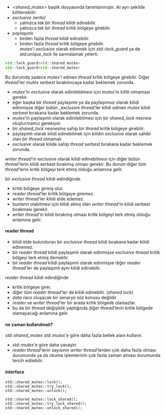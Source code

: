 - _<shared_mutex>_ başlık dosyasında tanımlanmıştır.
iki ayrı şekilde kilitlenebilir: <br>
- _exclusive (write)_<br>
  - yalnızca tek bir _thread_ kilidi edinebilir.<br>
  - yalnızca tek bir _thread_ kritik bölgeye girebilir.<br>
- _paylaşımlı_ <br>
  - birden fazla _thread_ kilidi edinebilir. <br>
  - birden fazla _thread_ kritik bölgeye girebilir.  <br>
_mutex_'i _exclusive_ olarak edinmek için _std::lock_guard_ ya da _std:unique_lock_ ile sarmalamak yeterli.

```cpp
std::lock_guard<std::shared_mutex>
std::lock_guard<std::shared_mutex>
```
Bu durumda sadece _mutex_'i edinen _thread_ kritik bölgeye girebilir. Diğer _thread_'ler _mutex_ serbest bırakılıncaya kadar beklemek zorunda. <br>

- _mutex_'in _exclusive_ olarak edinilebilmesi için _mutex_'in kilitli olmaması gerekir.
- eğer başka bir _thread_ paylaşımlı ya da paylaşımsız olarak kilidi edinmişse diğer bütün _exclusive _thread_'ler kilidi edinen _mutex_ kilidi serbest bırakana kadar beklemek zorunda.
- _mutex_'in paylaşımlı olarak edinilebilmesi için bir _shared_lock_ nesnesi oluşturmamız gerekiyor.
- bir _shared_lock_ nesnesine sahip bir _thread_ kritik bölgeye girebilir.
- paylaşımlı olarak kilidi edinebilmek için kilidin _exclusive_ olarak sahibi olan bir _thread_ olmamalı
- _exclusive_ olarak kilide sahip _thread_ serbest bırakana kadar beklemek zorunda.

_writer thread_'in exclusive olarak kilidi edinebilmesi için diğer bütün _thread_'lerin kilidi serbest bırakmış olması gerekir.
Bu durum diğer tüm _thread_'lerin kritik bölgeyi terk etmiş olduğu anlamına gelir.<br>

bir _exclusive thread_ kilidi edindiğinde
- kritik bölgeye girmiş olur.
- _reader thread_'ler kritik bölgeye giremez.
- _writer thread_'ler kilidi elde edemez.
- bunların olabilmesi için kilidi almış olan _writer thread_'in kilidi serbest bırakması gerekir.
- _writer thread_'in kilidi bırakmış olması kritik bölgeyi terk etmiş olduğu anlamına gelir.

#### reader thread

- kilidi elde bulunduran bir _exclusive thread_ kilidi bırakana kadar kilidi edinemez.
- bir _reader thread_ kilidi paylaşımlı olarak edinmişse _exclusive thread_ kritik bölgeyi terk etmiş demektir.
- bir _reader thread_ kilidi paylaşımlı olarak edinmişse diğer _reader thread_'ler de paylaşımlı aynı kilidi edinebilir.

_reader thread_ kilidi edindiğinde 
- kritik bölgeye girer.
- diğer tüm _reader thread_'ler de kilidi edinebilir. _(shared lock)_
- _data race_ oluşacak bir senaryo söz konusu değildir
- _reader_ ve _writer_ _thread_'ler bir arada kritik bölgede olamazlar.
- bu da bir _thread_ değişiklik yaptığında diğer _thread_'lerin kritik bölgede olamayacağı anlamına gelir.

#### ne zaman kullanılmalı?
_std::shared_mutex_ _std::mutex_'e göre daha fazla bellek alanı kullanır.
- _std::mutex_'e göre daha yavaştır.
- _reader thread_'lerin sayısının _writer thread_'lerden çok daha fazla olması durumunda ya da okuma işlemlerinin çok fazla zaman alması durumunda tercih edilebilir.

#### interface

```
std::shared_mutex::lock();
std::shared_mutex::try_lock();
std::shared_mutex::unlock();

std::shared_mutex::lock_shared();
std::shared_mutex::try_lock_shared();
std::shared_mutex::unlock_shared();
```






